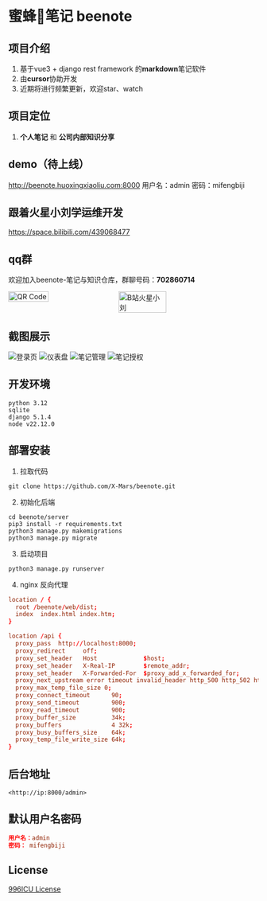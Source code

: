 # 蜜蜂🐝笔记 beenote

## 项目介绍

1. 基于vue3 + django rest framework 的**markdown**笔记软件
2. 由**cursor**协助开发
3. 近期将进行频繁更新，欢迎star、watch

## 项目定位

1. **个人笔记** 和 **公司内部知识分享**

## demo（待上线）

<http://beenote.huoxingxiaoliu.com:8000>
用户名：admin
密码：mifengbiji

## 跟着火星小刘学运维开发

<https://space.bilibili.com/439068477>

## qq群

欢迎加入beenote-笔记与知识仓库，群聊号码：**702860714**  

<div style="display: flex; gap: 20px;">
  <img src="https://github.com/X-Mars/beenote/blob/master/images/qrcode.jpg?raw=true" alt="QR Code" width="40%" height="40%">
  <a href="https://space.bilibili.com/439068477" target="_blank">
    <img src="https://github.com/X-Mars/Zabbix-Alert-WeChat/blob/master/images/5.jpg?raw=true" alt="B站火星小刘" width="98.5%" height="98.5%">
  </a>
</div>

## 截图展示

![登录页](https://github.com/X-Mars/beenote/blob/master/images/1.png?raw=true)
![仪表盘](https://github.com/X-Mars/beenote/blob/master/images/2.png?raw=true)
![笔记管理](https://github.com/X-Mars/beenote/blob/master/images/3.png?raw=true)
![笔记授权](https://github.com/X-Mars/beenote/blob/master/images/4.png?raw=true)

## 开发环境

```shell
python 3.12
sqlite
django 5.1.4
node v22.12.0
```

## 部署安装

1. 拉取代码

```shell
git clone https://github.com/X-Mars/beenote.git
```

2. 初始化后端

```shell
cd beenote/server
pip3 install -r requirements.txt
python3 manage.py makemigrations
python3 manage.py migrate
```

3. 启动项目

```shell
python3 manage.py runserver
```

4. nginx 反向代理

```conf
location / {
  root /beenote/web/dist;
  index  index.html index.htm;
}

location /api {
  proxy_pass  http://localhost:8000;
  proxy_redirect     off;
  proxy_set_header   Host             $host;
  proxy_set_header   X-Real-IP        $remote_addr;
  proxy_set_header   X-Forwarded-For  $proxy_add_x_forwarded_for;
  proxy_next_upstream error timeout invalid_header http_500 http_502 http_503 http_504;
  proxy_max_temp_file_size 0;
  proxy_connect_timeout      90;
  proxy_send_timeout         900;
  proxy_read_timeout         900;
  proxy_buffer_size          34k;
  proxy_buffers              4 32k;
  proxy_busy_buffers_size    64k;
  proxy_temp_file_write_size 64k;
}
```

## 后台地址

```url
<http://ip:8000/admin>
```

## 默认用户名密码

```conf
用户名：admin 
密码： mifengbiji
```

## License

[996ICU License](LICENSE)  
